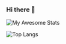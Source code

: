 ### Hi there 👋

![My Awesome Stats](https://awesome-github-stats.azurewebsites.net/user-stats/guadii?cardType=level&theme=radical&preferLogin=false)

![Top Langs](https://github-readme-stats.vercel.app/api/top-langs/?username=guadii&layout=compact&theme=radical&langs_count=20)
